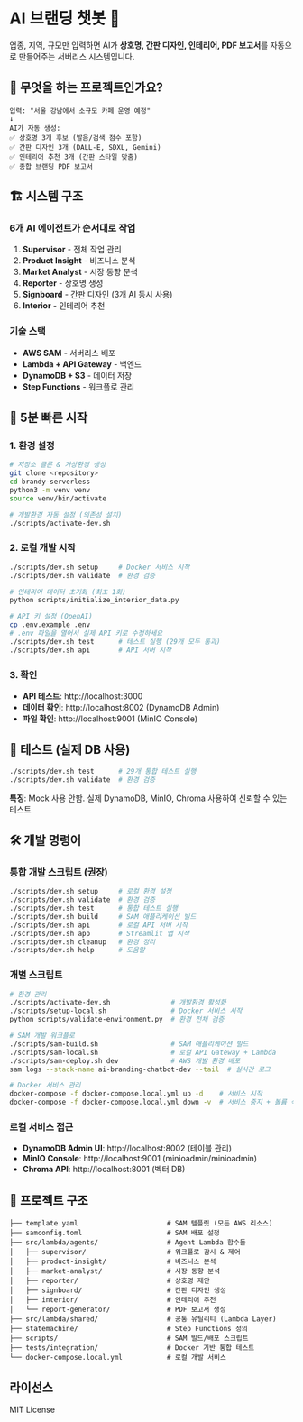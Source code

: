 # AI 브랜딩 챗봇 🤖

업종, 지역, 규모만 입력하면 AI가 **상호명, 간판 디자인, 인테리어, PDF 보고서**를 자동으로 만들어주는 서버리스 시스템입니다.

## 🎯 무엇을 하는 프로젝트인가요?

```
입력: "서울 강남에서 소규모 카페 운영 예정"
↓
AI가 자동 생성:
✅ 상호명 3개 후보 (발음/검색 점수 포함)
✅ 간판 디자인 3개 (DALL-E, SDXL, Gemini)
✅ 인테리어 추천 3개 (간판 스타일 맞춤)
✅ 종합 브랜딩 PDF 보고서
```

## 🏗️ 시스템 구조

### 6개 AI 에이전트가 순서대로 작업
1. **Supervisor** - 전체 작업 관리
2. **Product Insight** - 비즈니스 분석  
3. **Market Analyst** - 시장 동향 분석
4. **Reporter** - 상호명 생성
5. **Signboard** - 간판 디자인 (3개 AI 동시 사용)
6. **Interior** - 인테리어 추천

### 기술 스택
- **AWS SAM** - 서버리스 배포
- **Lambda + API Gateway** - 백엔드
- **DynamoDB + S3** - 데이터 저장
- **Step Functions** - 워크플로 관리

## 🚀 5분 빠른 시작

### 1. 환경 설정
```bash
# 저장소 클론 & 가상환경 생성
git clone <repository>
cd brandy-serverless
python3 -m venv venv
source venv/bin/activate

# 개발환경 자동 설정 (의존성 설치)
./scripts/activate-dev.sh
```

### 2. 로컬 개발 시작
```bash
./scripts/dev.sh setup     # Docker 서비스 시작
./scripts/dev.sh validate  # 환경 검증

# 인테리어 데이터 초기화 (최초 1회)
python scripts/initialize_interior_data.py

# API 키 설정 (OpenAI)
cp .env.example .env
# .env 파일을 열어서 실제 API 키로 수정하세요
./scripts/dev.sh test      # 테스트 실행 (29개 모두 통과)
./scripts/dev.sh api       # API 서버 시작
```

### 3. 확인
- **API 테스트**: http://localhost:3000
- **데이터 확인**: http://localhost:8002 (DynamoDB Admin)
- **파일 확인**: http://localhost:9001 (MinIO Console)

## 🧪 테스트 (실제 DB 사용)

```bash
./scripts/dev.sh test      # 29개 통합 테스트 실행
./scripts/dev.sh validate  # 환경 검증
```

**특징**: Mock 사용 안함. 실제 DynamoDB, MinIO, Chroma 사용하여 신뢰할 수 있는 테스트

## 🛠️ 개발 명령어

### 통합 개발 스크립트 (권장)
```bash
./scripts/dev.sh setup     # 로컬 환경 설정
./scripts/dev.sh validate  # 환경 검증
./scripts/dev.sh test      # 통합 테스트 실행
./scripts/dev.sh build     # SAM 애플리케이션 빌드
./scripts/dev.sh api       # 로컬 API 서버 시작
./scripts/dev.sh app       # Streamlit 앱 시작
./scripts/dev.sh cleanup   # 환경 정리
./scripts/dev.sh help      # 도움말
```

### 개별 스크립트
```bash
# 환경 관리
./scripts/activate-dev.sh               # 개발환경 활성화
./scripts/setup-local.sh                # Docker 서비스 시작
python scripts/validate-environment.py  # 환경 전체 검증

# SAM 개발 워크플로
./scripts/sam-build.sh                  # SAM 애플리케이션 빌드
./scripts/sam-local.sh                  # 로컬 API Gateway + Lambda
./scripts/sam-deploy.sh dev             # AWS 개발 환경 배포
sam logs --stack-name ai-branding-chatbot-dev --tail  # 실시간 로그

# Docker 서비스 관리
docker-compose -f docker-compose.local.yml up -d    # 서비스 시작
docker-compose -f docker-compose.local.yml down -v  # 서비스 중지 + 볼륨 삭제
```

### 로컬 서비스 접근
- **DynamoDB Admin UI**: http://localhost:8002 (테이블 관리)
- **MinIO Console**: http://localhost:9001 (minioadmin/minioadmin)
- **Chroma API**: http://localhost:8001 (벡터 DB)

## 📁 프로젝트 구조

```
├── template.yaml                      # SAM 템플릿 (모든 AWS 리소스)
├── samconfig.toml                     # SAM 배포 설정
├── src/lambda/agents/                 # Agent Lambda 함수들
│   ├── supervisor/                    # 워크플로 감시 & 제어
│   ├── product-insight/               # 비즈니스 분석
│   ├── market-analyst/                # 시장 동향 분석
│   ├── reporter/                      # 상호명 제안
│   ├── signboard/                     # 간판 디자인 생성
│   ├── interior/                      # 인테리어 추천
│   └── report-generator/              # PDF 보고서 생성
├── src/lambda/shared/                 # 공통 유틸리티 (Lambda Layer)
├── statemachine/                      # Step Functions 정의
├── scripts/                           # SAM 빌드/배포 스크립트
├── tests/integration/                 # Docker 기반 통합 테스트
└── docker-compose.local.yml           # 로컬 개발 서비스
```

## 라이선스

MIT License